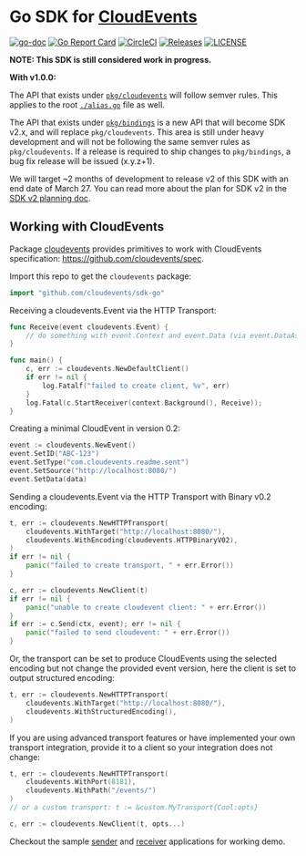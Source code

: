 # Go SDK for [CloudEvents](https://github.com/cloudevents/spec)

[![go-doc](https://godoc.org/github.com/cloudevents/sdk-go?status.svg)](https://godoc.org/github.com/cloudevents/sdk-go)
[![Go Report Card](https://goreportcard.com/badge/github.com/cloudevents/sdk-go)](https://goreportcard.com/report/github.com/cloudevents/sdk-go)
[![CircleCI](https://circleci.com/gh/cloudevents/sdk-go.svg?style=svg)](https://circleci.com/gh/cloudevents/sdk-go)
[![Releases](https://img.shields.io/github/release-pre/cloudevents/sdk-go.svg)](https://github.com/cloudevents/sdk-go/releases)
[![LICENSE](https://img.shields.io/github/license/cloudevents/sdk-go.svg)](https://github.com/cloudevents/sdk-go/blob/master/LICENSE)

**NOTE: This SDK is still considered work in progress.**

**With v1.0.0:**

The API that exists under [`pkg/cloudevents`](./pkg/cloudevents) will follow
semver rules. This applies to the root [`./alias.go`](./alias.go) file as well.

The API that exists under [`pkg/bindings`](./pkg/bindings) is a new API that
will become SDK v2.x, and will replace `pkg/cloudevents`. This area is still
under heavy development and will not be following the same semver rules as
`pkg/cloudevents`. If a release is required to ship changes to `pkg/bindings`, a
bug fix release will be issued (x.y.z+1).

We will target ~2 months of development to release v2 of this SDK with an end
date of March 27. You can read more about the plan for SDK v2 in the
[SDK v2 planning doc](./docs/SDK_v2.md).

## Working with CloudEvents

Package [cloudevents](./pkg/cloudevents) provides primitives to work with
CloudEvents specification: https://github.com/cloudevents/spec.

Import this repo to get the `cloudevents` package:

```go
import "github.com/cloudevents/sdk-go"
```

Receiving a cloudevents.Event via the HTTP Transport:

```go
func Receive(event cloudevents.Event) {
	// do something with event.Context and event.Data (via event.DataAs(foo)
}

func main() {
	c, err := cloudevents.NewDefaultClient()
	if err != nil {
		log.Fatalf("failed to create client, %v", err)
	}
	log.Fatal(c.StartReceiver(context.Background(), Receive));
}
```

Creating a minimal CloudEvent in version 0.2:

```go
event := cloudevents.NewEvent()
event.SetID("ABC-123")
event.SetType("com.cloudevents.readme.sent")
event.SetSource("http://localhost:8080/")
event.SetData(data)
```

Sending a cloudevents.Event via the HTTP Transport with Binary v0.2 encoding:

```go
t, err := cloudevents.NewHTTPTransport(
	cloudevents.WithTarget("http://localhost:8080/"),
	cloudevents.WithEncoding(cloudevents.HTTPBinaryV02),
)
if err != nil {
	panic("failed to create transport, " + err.Error())
}

c, err := cloudevents.NewClient(t)
if err != nil {
	panic("unable to create cloudevent client: " + err.Error())
}
if err := c.Send(ctx, event); err != nil {
	panic("failed to send cloudevent: " + err.Error())
}
```

Or, the transport can be set to produce CloudEvents using the selected encoding
but not change the provided event version, here the client is set to output
structured encoding:

```go
t, err := cloudevents.NewHTTPTransport(
	cloudevents.WithTarget("http://localhost:8080/"),
	cloudevents.WithStructuredEncoding(),
)
```

If you are using advanced transport features or have implemented your own
transport integration, provide it to a client so your integration does not
change:

```go
t, err := cloudevents.NewHTTPTransport(
	cloudevents.WithPort(8181),
	cloudevents.WithPath("/events/")
)
// or a custom transport: t := &custom.MyTransport{Cool:opts}

c, err := cloudevents.NewClient(t, opts...)
```

Checkout the sample [sender](./cmd/samples/http/sender) and
[receiver](./cmd/samples/http/receiver) applications for working demo.
